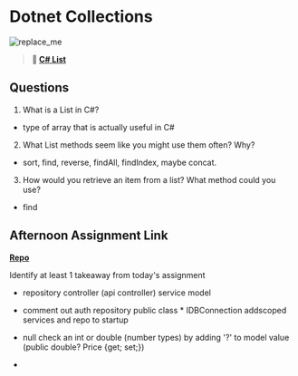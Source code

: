 # Dotnet Collections

![replace_me](https://codeworks.blob.core.windows.net/public/assets/img/illustrations/placeholder.svg)

> **📖 [C# List](https://codeworksacademy.com/fs-student-guide/resources/wk10/02-List-Methods)**

## Questions

1. What is a List in C#?
  - type of array that is actually useful in C#
2. What List methods seem like you might use them often? Why?
  - sort, find, reverse, findAll, findIndex, maybe concat.
3. How would you retrieve an item from a list? What method could you use?
  - find
## Afternoon Assignment Link

**[Repo](https://github.com/wstippetts/gregSql.git>)**

Identify at least 1 takeaway from today's assignment
  -  repository
    controller (api controller)
    service
    model
  

  - comment out auth
    repository
      public class * IDBConnection 
      addscoped services and repo to startup

  - null check an int or double (number types) by adding '?' to model value (public double? Price {get; set;})

  - 